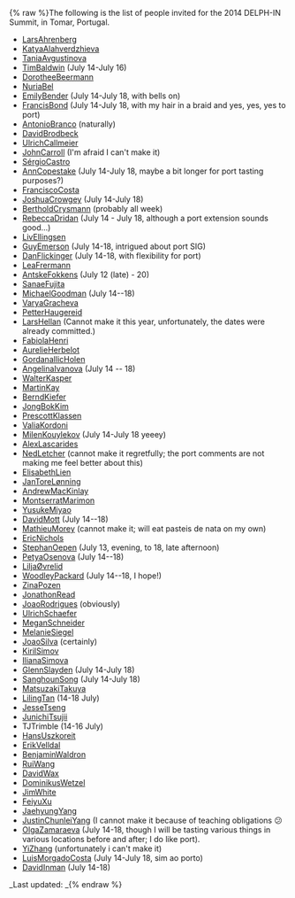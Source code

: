 {% raw %}The following is the list of people invited for the 2014 DELPH-IN
Summit, in Tomar, Portugal.

- [LarsAhrenberg](/LarsAhrenberg)
- [KatyaAlahverdzhieva](/KatyaAlahverdzhieva)
- [TaniaAvgustinova](https://blog.inductorsoftware.com/docsproto/tools/TaniaAvgustinova)
- [TimBaldwin](https://blog.inductorsoftware.com/docsproto/tools/TimBaldwin) (July 14-July 16)
- [DorotheeBeermann](/DorotheeBeermann)
- [NuriaBel](/NuriaBel)
- [EmilyBender](https://blog.inductorsoftware.com/docsproto/tools/EmilyBender) (July 14-July 18, with bells on)
- [FrancisBond](https://blog.inductorsoftware.com/docsproto/tools/FrancisBond) (July 14-July 18, with my hair in a braid
and yes, yes, yes to port)
- [AntonioBranco](https://blog.inductorsoftware.com/docsproto/tools/AntonioBranco) (naturally)
- [DavidBrodbeck](/DavidBrodbeck)
- [UlrichCallmeier](/UlrichCallmeier)
- [JohnCarroll](https://blog.inductorsoftware.com/docsproto/tools/JohnCarroll) (I'm afraid I can't make it)
- [SérgioCastro](/S%C3%A9rgioCastro)
- [AnnCopestake](https://blog.inductorsoftware.com/docsproto/tools/AnnCopestake) (July 14-July 18, maybe a bit longer
for port tasting purposes?)
- [FranciscoCosta](https://blog.inductorsoftware.com/docsproto/tools/FranciscoCosta)
- [JoshuaCrowgey](https://blog.inductorsoftware.com/docsproto/tools/JoshuaCrowgey) (July 14-July 18)
- [BertholdCrysmann](https://blog.inductorsoftware.com/docsproto/tools/BertholdCrysmann) (probably all week)
- [RebeccaDridan](https://blog.inductorsoftware.com/docsproto/tools/RebeccaDridan) (July 14 - July 18, although a port
extension sounds good...)
- [LivEllingsen](/LivEllingsen)
- [GuyEmerson](https://blog.inductorsoftware.com/docsproto/tools/GuyEmerson) (July 14-18, intrigued about port SIG)
- [DanFlickinger](https://blog.inductorsoftware.com/docsproto/tools/DanFlickinger) (July 14-18, with flexibility for
port)
- [LeaFrermann](/LeaFrermann)
- [AntskeFokkens](https://blog.inductorsoftware.com/docsproto/tools/AntskeFokkens) (July 12 (late) - 20)
- [SanaeFujita](/SanaeFujita)
- [MichaelGoodman](https://blog.inductorsoftware.com/docsproto/tools/MichaelGoodman) (July 14--18)
- [VaryaGracheva](VaryaGracheva)
- [PetterHaugereid](https://blog.inductorsoftware.com/docsproto/tools/PetterHaugereid)
- [LarsHellan](/LarsHellan) (Cannot make it this year, unfortunately,
the dates were already committed.)
- [FabiolaHenri](/FabiolaHenri)
- [AurelieHerbelot](/AurelieHerbelot)
- [GordanaIlicHolen](/GordanaIlicHolen)
- [AngelinaIvanova](https://blog.inductorsoftware.com/docsproto/tools/AngelinaIvanova) (July 14 -- 18)
- [WalterKasper](/WalterKasper)
- [MartinKay](/MartinKay)
- [BerndKiefer](https://blog.inductorsoftware.com/docsproto/tools/BerndKiefer)
- [JongBokKim](https://blog.inductorsoftware.com/docsproto/tools/JongBokKim)
- [PrescottKlassen](/PrescottKlassen)
- [ValiaKordoni](https://blog.inductorsoftware.com/docsproto/tools/ValiaKordoni)
- [MilenKouylekov](/MilenKouylekov) (July 14-July 18 yeeey)
- [AlexLascarides](https://blog.inductorsoftware.com/docsproto/tools/AlexLascarides)
- [NedLetcher](https://blog.inductorsoftware.com/docsproto/tools/NedLetcher) (cannot make it regretfully; the port
comments are not making me feel better about this)
- [ElisabethLien](/ElisabethLien)
- [JanToreLønning](/JanToreL%C3%B8nning)
- [AndrewMacKinlay](/AndrewMacKinlay)
- [MontserratMarimon](/MontserratMarimon)
- [YusukeMiyao](/YusukeMiyao)
- [DavidMott](https://blog.inductorsoftware.com/docsproto/tools/DavidMott) (July 14--18)
- [MathieuMorey](/MathieuMorey) (cannot make it; will eat pasteis de
nata on my own)
- [EricNichols](/EricNichols)
- [StephanOepen](https://blog.inductorsoftware.com/docsproto/tools/StephanOepen) (July 13, evening, to 18, late
afternoon)
- [PetyaOsenova](https://blog.inductorsoftware.com/docsproto/tools/PetyaOsenova) (July 14--18)
- [LiljaØvrelid](/Lilja%C3%98vrelid)
- [WoodleyPackard](/WoodleyPackard) (July 14--18, I hope!)
- [ZinaPozen](ZinaPozen)
- [JonathonRead](/JonathonRead)
- [JoaoRodrigues](/JoaoRodrigues) (obviously)
- [UlrichSchaefer](https://blog.inductorsoftware.com/docsproto/tools/UlrichSchaefer)
- [MeganSchneider](/MeganSchneider)
- [MelanieSiegel](/MelanieSiegel)
- [JoaoSilva](https://blog.inductorsoftware.com/docsproto/tools/JoaoSilva) (certainly)
- [KirilSimov](/KirilSimov)
- [IlianaSimova](/IlianaSimova)
- [GlennSlayden](https://blog.inductorsoftware.com/docsproto/tools/GlennSlayden) (July 14-July 18)
- [SanghounSong](https://blog.inductorsoftware.com/docsproto/tools/SanghounSong) (July 14-July 18)
- [MatsuzakiTakuya](/MatsuzakiTakuya)
- [LilingTan](https://blog.inductorsoftware.com/docsproto/tools/LilingTan) (14-18 July)
- [JesseTseng](https://blog.inductorsoftware.com/docsproto/tools/JesseTseng)
- [JunichiTsujii](/JunichiTsujii)
- TJTrimble (14-16 July)
- [HansUszkoreit](https://blog.inductorsoftware.com/docsproto/tools/HansUszkoreit)
- [ErikVelldal](ErikVelldal)
- [BenjaminWaldron](BenjaminWaldron)
- [RuiWang](/RuiWang)
- [DavidWax](/DavidWax)
- [DominikusWetzel](DominikusWetzel)
- [JimWhite](JimWhite)
- [FeiyuXu](FeiyuXu)
- [JaehyungYang](/JaehyungYang)
- [JustinChunleiYang](https://blog.inductorsoftware.com/docsproto/tools/JustinChunleiYang) (I cannot make it because of
teaching obligations :confused:
- [OlgaZamaraeva](https://blog.inductorsoftware.com/docsproto/tools/OlgaZamaraeva) (July 14-18, though I will be tasting
various things in various locations before and after; I do like
port).
- [YiZhang](https://blog.inductorsoftware.com/docsproto/tools/YiZhang) (unfortunately i can't make it)
- [LuisMorgadoCosta](https://blog.inductorsoftware.com/docsproto/tools/LuisMorgadoCosta) (July 14-July 18, sim ao porto)
- [DavidInman](/DavidInman) (July 14-18)

_Last updated: _{% endraw %}